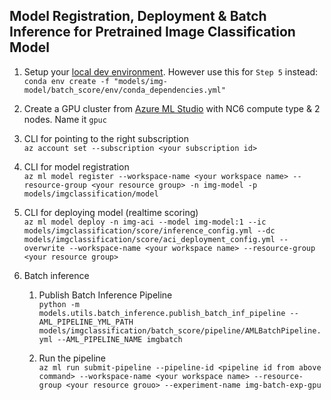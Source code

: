## Model Registration, Deployment & Batch Inference for Pretrained Image Classification Model

1. Setup your [local dev environment](/docs/SetupLocalDevEnvironment.md). However use this for `Step 5` instead:
<BR> `conda env create -f "models/img-model/batch_score/env/conda_dependencies.yml"`

2. Create a GPU cluster from [Azure ML Studio](https://ml.azure.com) with NC6 compute type & 2 nodes. Name it `gpuc`

3. CLI for pointing to the right subscription
<BR> `az account set --subscription <your subscription id>`
4. CLI for model registration
<BR> `az ml model register --workspace-name <your workspace name> --resource-group <your resource group> -n img-model -p models/imgclassification/model`

5. CLI for deploying model (realtime scoring)
<BR>`az ml model deploy -n img-aci --model img-model:1 --ic   models/imgclassification/score/inference_config.yml --dc  models/imgclassification/score/aci_deployment_config.yml --overwrite --workspace-name <your workspace name> --resource-group <your resource group>`

6. Batch inference
    1. Publish Batch Inference Pipeline
        <BR> `python -m models.utils.batch_inference.publish_batch_inf_pipeline --AML_PIPELINE_YML_PATH models/imgclassification/batch_score/pipeline/AMLBatchPipeline.yml --AML_PIPELINE_NAME imgbatch`

    2. Run the pipeline 
    <BR> `az ml run submit-pipeline --pipeline-id <pipeline id from above command> --workspace-name <your workspace name> --resource-group <your resource grouo> --experiment-name img-batch-exp-gpu`